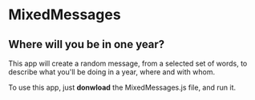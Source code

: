 # MixedMessages

## Where will you be in one year?

This app will create a random message, from a selected set of words, to describe what you'll be doing in a year, where and with whom.

To use this app, just **donwload** the MixedMessages.js file, and run it.
